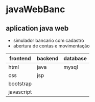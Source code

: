 # javaWebBanc
## aplication java web
* simulador bancario com cadastro 
* abertura de contas e movimentação 

|  frontend  | backend | database  |
|------------|---------|-----------|
| html       |  java   |   mysql   |
| css        |  jsp    |           |
| bootstrap  |         |           |
| javascript |         |           |
